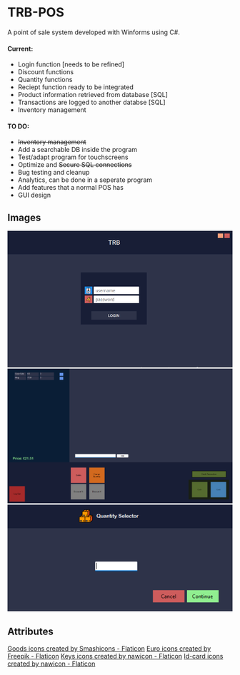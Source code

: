 # TRB-POS

A point of sale system developed with Winforms using C#. 

#### Current:
* Login function [needs to be refined]
* Discount functions
* Quantity functions
* Reciept function ready to be integrated
* Product information retrieved from database [SQL]
* Transactions are logged to another databse [SQL]
* Inventory management

#### TO DO:
* ~~Inventory management~~
* Add a searchable DB inside the program
* Test/adapt program for touchscreens
* Optimize and ~~Secure SQL connections~~
* Bug testing and cleanup
* Analytics, can be done in a seperate program
* Add features that a normal POS has
* GUI design





## Images
![Alt Text](images/login.png)
![Alt Text](images/main.png)
![Alt Text](images/quantity.png)


## Attributes
<a href="https://www.flaticon.com/free-icons/goods" title="goods icons">Goods icons created by Smashicons - Flaticon</a>
<a href="https://www.flaticon.com/free-icons/euro" title="euro icons">Euro icons created by Freepik - Flaticon</a>
<a href="https://www.flaticon.com/free-icons/keys" title="keys icons">Keys icons created by nawicon - Flaticon</a>
<a href="https://www.flaticon.com/free-icons/id-card" title="id-card icons">Id-card icons created by nawicon - Flaticon</a>
